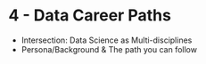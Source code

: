 # 4 - Data Career Paths



* Intersection: Data Science as Multi-disciplines
* Persona/Background & The path you can follow

